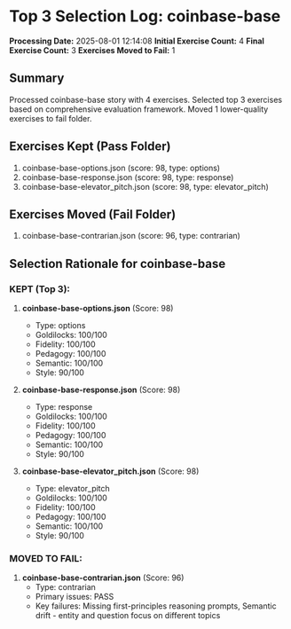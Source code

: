 # Top 3 Selection Log: coinbase-base

**Processing Date:** 2025-08-01 12:14:08
**Initial Exercise Count:** 4
**Final Exercise Count:** 3
**Exercises Moved to Fail:** 1

## Summary

Processed coinbase-base story with 4 exercises.
Selected top 3 exercises based on comprehensive evaluation framework.
Moved 1 lower-quality exercises to fail folder.

## Exercises Kept (Pass Folder)

1. coinbase-base-options.json (score: 98, type: options)
2. coinbase-base-response.json (score: 98, type: response)
3. coinbase-base-elevator_pitch.json (score: 98, type: elevator_pitch)

## Exercises Moved (Fail Folder)

1. coinbase-base-contrarian.json (score: 96, type: contrarian)

## Selection Rationale for coinbase-base

### KEPT (Top 3):
1. **coinbase-base-options.json** (Score: 98)
   - Type: options
   - Goldilocks: 100/100
   - Fidelity: 100/100
   - Pedagogy: 100/100
   - Semantic: 100/100
   - Style: 90/100

2. **coinbase-base-response.json** (Score: 98)
   - Type: response
   - Goldilocks: 100/100
   - Fidelity: 100/100
   - Pedagogy: 100/100
   - Semantic: 100/100
   - Style: 90/100

3. **coinbase-base-elevator_pitch.json** (Score: 98)
   - Type: elevator_pitch
   - Goldilocks: 100/100
   - Fidelity: 100/100
   - Pedagogy: 100/100
   - Semantic: 100/100
   - Style: 90/100

### MOVED TO FAIL:
1. **coinbase-base-contrarian.json** (Score: 96)
   - Type: contrarian
   - Primary issues: PASS
   - Key failures: Missing first-principles reasoning prompts, Semantic drift - entity and question focus on different topics

